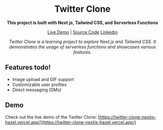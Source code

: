 <h1 align="center">Twitter Clone</h1>

<p align="center">
  <strong>This project is built with Next.js, Tailwind CSS, and Serverless Functions</strong>
</p>

<p align="center">
  <a href="https://twitter-clone-nextjs-hazel.vercel.app/">Live Demo</a> |
  <a href="https://github.com/Jesse-Lucas1996/twitter-clone-nextjs">Source Code</a>
  <a href="https://www.linkedin.com/in/jesse-lucas-56b0b9163/">Linkedin</a>
</p>

<p align="center">
  <em>Twitter Clone is a learning project to explore Next.js and Tailwind CSS. It demonstrates the usage of serverless functions and showcases various features.</em>
</p>

## Features todo!

- Image upload and GIF support
- Customizable user profiles
- Direct messaging (DMs)

## Demo

Check out the live demo of the Twitter Clone: [https://twitter-clone-nextjs-hazel.vercel.app/](https://twitter-clone-nextjs-hazel.vercel.app/)
